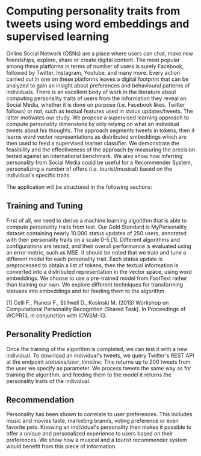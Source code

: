 Computing personality traits from tweets using word embeddings and supervised learning
======

Online Social Network (OSNs) are a place where users can chat, make new friendships, explore, share or create digital content. The most popular among these platforms in terms of number of users is surely Facebook, followed by Twitter, Instagram, Youtube, and many more. Every action carried out in one on these platforms leaves a digital footprint that can be analyzed to gain an insight about preferences and behavioural patterns of individuals. There is an excellent body of work in the literature about computing personality traits of users from the information they reveal on Social Media, whether it is done on purpose (i.e. Facebook likes, Twitter follows) or not, such as textual features used in status updates/tweets. The latter motivates our study. We propose a supervised learning approach to compute personality dimensions by only relying on what an individual tweets about his thoughts. The approach segments tweets in tokens, then it learns word vector representations as distributed embeddings which are then used to feed a supervised learner classifier. We demonstrate the feasibility and the effectiveness of the approach by measuring the precision tested against an international benchmark.
We also show how inferring personality from Social Media could be useful for a Recommender System, personalizing a number of offers (i.e. tourist/musical) based on the individual's specific traits.

The application will be structured in the following sections:

Training and Tuning
-----
First of all, we need to derive a machine learning algorithm that is able to compute personality traits from text. Our Gold Standard is MyPersonality dataset containing nearly 10.000 status updates of 250 users, annotated with their personality traits on a scale 0-5 [1]. Different algorithms and configurations are tested, and their overall performance is evaluated using an error metric, such as MSE. It should be noted that we train and tune a different model for each personality trait.
Each status update is preprocessed to obtain a list of tokens, then the textual information is converted into a distributed representation in the vector space, using word embeddings. We choose to use a pre-trained model from FastText rather than training our own. We explore different techniques for transforming statuses into embeddings and for feeding them to the algorithm.

[1] Celli F., Pianesi F., Stillwell D., Kosinski M. (2013) Workshop on Computational Personality Recognition (Shared Task). In Proceedings of WCPR13, in conjunction with ICWSM-13.

Personality Prediction
-----
Once the training of the algorithm is completed, we can test it with a new individual.
To download an individual's tweets, we query Twitter's REST API at the endpoint <i>statuses/user_timeline</i>. This returns up to 200 tweets from the user we specify as parameter. We process tweets the same way as for training the algorithm, and feeding them to the model it returns the personality traits of the individual.

Recommendation
-----
Personality has been shown to correlate to user preferences. This includes music and movies taste, marketing brands, voting preference or even favorite pets. Knowing an individual's personality then makes it possible to offer a unique and personalized experience to users based on their preferences.
We show how a musical and a tourist recommender system would benefit from this piece of information.
